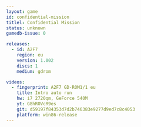```yaml
---
layout: game
id: confidential-mission
titlel: Confidential Mission
status: unknown
gamedb-issue: 0

releases:
  - id: A2F7
    region: eu
    version: 1.002
    discs: 1
    medium: gdrom

videos:
  - fingerprint: A2F7 GD-ROM1/1 eu
    title: Intro auto run
    hw: i7 2720qm, GeForce 540M
    yt: G8hROVcR9es
    git: d59197f84353d7d2b746383e9277d9ed7c8c4053
    platform: win86-release
---
```

